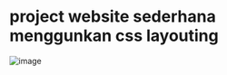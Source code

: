 # project website sederhana menggunkan css layouting
![image](https://user-images.githubusercontent.com/52597151/172092038-179e8294-a0a5-4de0-b81c-c5abd3458511.png)
